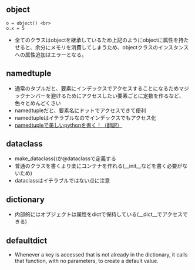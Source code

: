 ## object

```
o = object() <br>
o.x = 5
```

* 全てのクラスはobjectを継承しているため上記のようにobjectに属性を持たせると、余分にメモリを消費してしまうため、objectクラスのインスタンスへの属性追加はエラーとなる。


## namedtuple
* 通常のタプルだと、要素にインデックスでアクセスすることになるためマジックナンバーを避けるためにアクセスしたい要素ごとに定数を作るなど、色々とめんどくさい
* namedtupleだと、要素名にドットでアクセスできて便利
* namedtupleはイテラブルなのでインデックスでもアクセス化
* [namedtupleで美しいpythonを書く！（翻訳）](https://qiita.com/Seny/items/add4d03876f505442136)


## dataclass
* make_dataclass()か@dataclassで定義する
* 普通のクラスを書くより楽にコンテナを作れる(__init__などを書く必要がないため)
* dataclassはイテラブルではない点に注意

## dictionary
* 内部的にはオブジェクトは属性をdictで保持している(__dict__でアクセスできる)

## defaultdict
* Whenever a key is accessed that is not already in the dictionary, it calls that function, with no parameters, to create a default value.
